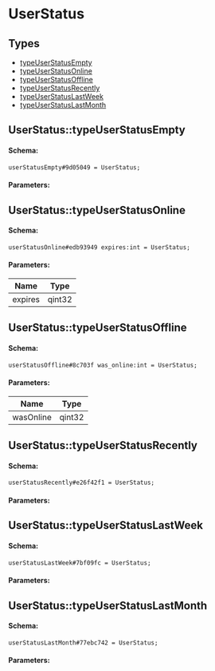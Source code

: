 # UserStatus

## Types

* [typeUserStatusEmpty](#userstatustypeuserstatusempty)
* [typeUserStatusOnline](#userstatustypeuserstatusonline)
* [typeUserStatusOffline](#userstatustypeuserstatusoffline)
* [typeUserStatusRecently](#userstatustypeuserstatusrecently)
* [typeUserStatusLastWeek](#userstatustypeuserstatuslastweek)
* [typeUserStatusLastMonth](#userstatustypeuserstatuslastmonth)

## UserStatus::typeUserStatusEmpty

#### Schema:

`userStatusEmpty#9d05049 = UserStatus;`

#### Parameters:


## UserStatus::typeUserStatusOnline

#### Schema:

`userStatusOnline#edb93949 expires:int = UserStatus;`

#### Parameters:

|Name|Type|
|----|----|
|expires|qint32|

## UserStatus::typeUserStatusOffline

#### Schema:

`userStatusOffline#8c703f was_online:int = UserStatus;`

#### Parameters:

|Name|Type|
|----|----|
|wasOnline|qint32|

## UserStatus::typeUserStatusRecently

#### Schema:

`userStatusRecently#e26f42f1 = UserStatus;`

#### Parameters:


## UserStatus::typeUserStatusLastWeek

#### Schema:

`userStatusLastWeek#7bf09fc = UserStatus;`

#### Parameters:


## UserStatus::typeUserStatusLastMonth

#### Schema:

`userStatusLastMonth#77ebc742 = UserStatus;`

#### Parameters:


